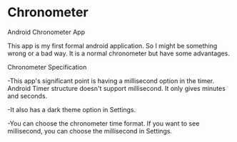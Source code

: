 # Chronometer
Android Chronometer App

This app is my first formal android application. So I might be something wrong or a bad way. It is a 
normal chronometer but have some advantages.

Chronometer Specification

-This app's significant point is having a millisecond option in the timer. 
Android Timer structure doesn't support millisecond. It only gives minutes and seconds.

-It also has a dark theme option in Settings.

-You can choose the chronometer time format. If you want to see millisecond, you can choose the millisecond in Settings. 

